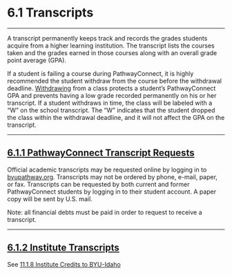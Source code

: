
6\.1 Transcripts
================




---






A transcript permanently keeps track and records the grades students acquire from a higher learning institution. The transcript lists the courses taken and the grades earned in those courses along with an overall grade point average (GPA).



If a student is failing a course during PathwayConnect, it is highly recommended the student withdraw from the course before the withdrawal deadline. [Withdrawing](https://pathwaysupport.org/handbook/3-courses-and-registration/withdrawing/?q=withdraw) from a class protects a student’s PathwayConnect GPA and prevents having a low grade recorded permanently on his or her transcript. If a student withdraws in time, the class will be labeled with a “W” on the school transcript. The “W” indicates that the student dropped the class within the withdrawal deadline, and it will not affect the GPA on the transcript.








---




[6\.1\.1 PathwayConnect Transcript Requests](#6-1-1-pathwayconnect-transcript-requests)
---------------------------------------------------------------------------------------




Official academic transcripts may be requested online by logging in to [byupathway.org](http://byupathway.org/). Transcripts may not be ordered by phone, e\-mail, paper, or fax. Transcripts can be requested by both current and former PathwayConnect students by logging in to their student account. A paper copy will be sent by U.S. mail.



Note: all financial debts must be paid in order to request to receive a transcript.








---




[6\.1\.2 Institute Transcripts](#6-1-2-institute-transcripts)
-------------------------------------------------------------




See [11\.1\.8 Institute Credits to BYU\-Idaho](http://pathwaysupport.org/handbook/11-after-pathway/byu-i/#institute)







